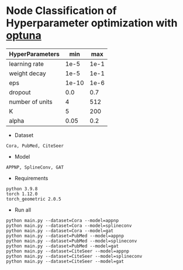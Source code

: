 # Node Classification of Hyperparameter optimization with [optuna](https://optuna.org/)

|HyperParameters|min|max|
|-----|---|---|
|learning rate|1e-5|1e-1|
|weight decay|1e-5|1e-1|
|eps|1e-10|1e-6|
|dropout|0.0|0.7|
|number of units|4|512|
|K|5|200|
|alpha|0.05|0.2|

- Dataset
```
Cora, PubMed, CiteSeer
```

- Model
```
APPNP, SplineConv, GAT
```

- Requirements
```
python 3.9.8
torch 1.12.0
torch_geometric 2.0.5
```

- Run all 
```
python main.py --dataset=Cora --model=appnp
python main.py --dataset=Cora --model=splineconv
python main.py --dataset=Cora --model=gat
python main.py --dataset=PubMed --model=appnp
python main.py --dataset=PubMed --model=splineconv
python main.py --dataset=PubMed --model=gat
python main.py --dataset=CiteSeer --model=appnp
python main.py --dataset=CiteSeer --model=splineconv
python main.py --dataset=CiteSeer --model=gat
```